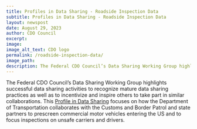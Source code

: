 ```yaml
---
title: Profiles in Data Sharing - Roadside Inspection Data
subtitle: Profiles in Data Sharing - Roadside Inspection Data
layout: newspost
date: August 29, 2023
author: CDO Council
excerpt:
image:
image_alt_text: CDO logo
permalink: /roadside-inspection-data/
image_path:  
description: The Federal CDO Council’s Data Sharing Working Group highlights successful data sharing activities to recognize mature data sharing practices as well as to incentivize and inspire others to take part in similar collaborations.
---
```


The Federal CDO Council’s Data Sharing Working Group highlights successful data sharing activities to recognize mature data sharing practices as well as to incentivize and inspire others to take part in similar collaborations. This <a href="https://resources.data.gov/resources/roadside_inspection_profiles/" target="_blank">Profile in Data Sharing</a> focuses on how the Department of Transportation collaborates with the Customs and Border Patrol and state partners to prescreen commercial motor vehicles entering the US and to focus inspections on unsafe carriers and drivers.